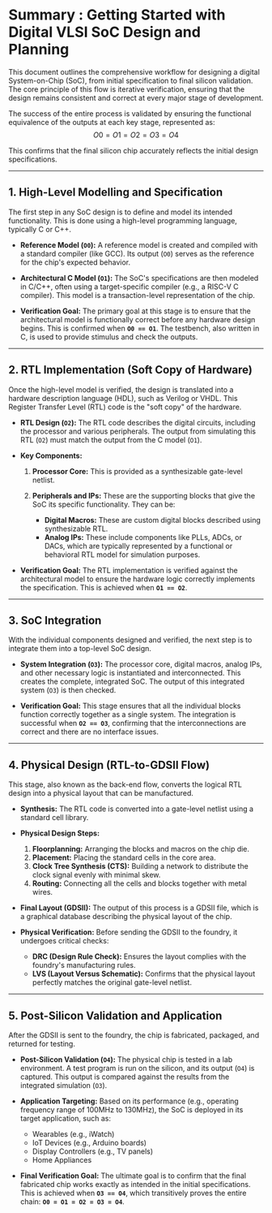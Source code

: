 # Summary : Getting Started with Digital VLSI SoC Design and Planning

This document outlines the comprehensive workflow for designing a digital System-on-Chip (SoC), from initial specification to final silicon validation. The core principle of this flow is iterative verification, ensuring that the design remains consistent and correct at every major stage of development.

The success of the entire process is validated by ensuring the functional equivalence of the outputs at each key stage, represented as:
$$O0=O1=O2=O3=O4$$

This confirms that the final silicon chip accurately reflects the initial design specifications.

---
## 1. High-Level Modelling and Specification

The first step in any SoC design is to define and model its intended functionality. This is done using a high-level programming language, typically C or C++.

- **Reference Model (`O0`):** A reference model is created and compiled with a standard compiler (like GCC). Its output (`O0`) serves as the reference for the chip's expected behavior.
    
- **Architectural C Model (`O1`):** The SoC's specifications are then modeled in C/C++, often using a target-specific compiler (e.g., a RISC-V C compiler). This model is a transaction-level representation of the chip.
    
- **Verification Goal:** The primary goal at this stage is to ensure that the architectural model is functionally correct before any hardware design begins. This is confirmed when **`O0 == O1`**. The testbench, also written in C, is used to provide stimulus and check the outputs.
    
---
## 2. RTL Implementation (Soft Copy of Hardware)

Once the high-level model is verified, the design is translated into a hardware description language (HDL), such as Verilog or VHDL. This Register Transfer Level (RTL) code is the "soft copy" of the hardware.

- **RTL Design (`O2`):** The RTL code describes the digital circuits, including the processor and various peripherals. The output from simulating this RTL (`O2`) must match the output from the C model (`O1`).
    
- **Key Components:**  
    1. **Processor Core:** This is provided as a synthesizable gate-level netlist.
        
    2. **Peripherals and IPs:** These are the supporting blocks that give the SoC its specific functionality. They can be:
        - **Digital Macros:** These are custom digital blocks described using synthesizable RTL.  
        - **Analog IPs:** These include components like PLLs, ADCs, or DACs, which are typically represented by a functional or behavioral RTL model for simulation purposes.
            
- **Verification Goal:** The RTL implementation is verified against the architectural model to ensure the hardware logic correctly implements the specification. This is achieved when **`O1 == O2`**.

---
## 3. SoC Integration

With the individual components designed and verified, the next step is to integrate them into a top-level SoC design.

- **System Integration (`O3`):** The processor core, digital macros, analog IPs, and other necessary logic is instantiated and interconnected. This creates the complete, integrated SoC. The output of this integrated system (`O3`) is then checked.
    
- **Verification Goal:** This stage ensures that all the individual blocks function correctly together as a single system. The integration is successful when **`O2 == O3`**, confirming that the interconnections are correct and there are no interface issues. 

---

## 4. Physical Design (RTL-to-GDSII Flow)

This stage, also known as the back-end flow, converts the logical RTL design into a physical layout that can be manufactured.

- **Synthesis:** The RTL code is converted into a gate-level netlist using a standard cell library.
    
- **Physical Design Steps:**
    1. **Floorplanning:** Arranging the blocks and macros on the chip die.
    2. **Placement:** Placing the standard cells in the core area.
    3. **Clock Tree Synthesis (CTS):** Building a network to distribute the clock signal evenly with minimal skew.
    4. **Routing:** Connecting all the cells and blocks together with metal wires.
    
- **Final Layout (GDSII):** The output of this process is a GDSII file, which is a graphical database describing the physical layout of the chip.
    
- **Physical Verification:** Before sending the GDSII to the foundry, it undergoes critical checks:
    - **DRC (Design Rule Check):** Ensures the layout complies with the foundry's manufacturing rules.
    - **LVS (Layout Versus Schematic):** Confirms that the physical layout perfectly matches the original gate-level netlist.

---
## 5. Post-Silicon Validation and Application

After the GDSII is sent to the foundry, the chip is fabricated, packaged, and returned for testing.

- **Post-Silicon Validation (`O4`):** The physical chip is tested in a lab environment. A test program is run on the silicon, and its output (`O4`) is captured. This output is compared against the results from the integrated simulation (`O3`).
    
- **Application Targeting:** Based on its performance (e.g., operating frequency range of 100MHz to 130MHz), the SoC is deployed in its target application, such as:
    - Wearables (e.g., iWatch)
    - IoT Devices (e.g., Arduino boards)
    - Display Controllers (e.g., TV panels)
    - Home Appliances 
    
- **Final Verification Goal:** The ultimate goal is to confirm that the final fabricated chip works exactly as intended in the initial specifications. This is achieved when **`O3 == O4`**, which transitively proves the entire chain: **`O0 = O1 = O2 = O3 = O4`**.
